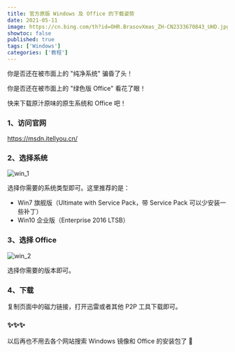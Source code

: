 ```yaml
---
title: 官方原版 Windows 及 Office 的下载姿势
date: 2021-05-11
image: https://cn.bing.com/th?id=OHR.BrasovXmas_ZH-CN2333670843_UHD.jpg
showtoc: false
published: true
tags: ['Windows']
categories: ['教程']
---
```


<!--more-->

你是否还在被市面上的 "纯净系统" 骗昏了头！

你是否还在被市面上的 "绿色版 Office" 看花了眼！

快来下载原汁原味的原生系统和 Office 吧！

### 1、访问官网

<https://msdn.itellyou.cn/>

### 2、选择系统

![win_1](https://miiluu.oss-cn-shanghai.aliyuncs.com/blog/miiluu/win_1.png)

选择你需要的系统类型即可。这里推荐的是：

- Win7 旗舰版（Ultimate with Service Pack，带 Service Pack 可以少安装一些补丁）
- Win10 企业版（Enterprise 2016 LTSB）

### 3、选择 Office

![win_2](https://miiluu.oss-cn-shanghai.aliyuncs.com/blog/miiluu/win_2.png)

选择你需要的版本即可。

### 4、下载

复制页面中的磁力链接，打开迅雷或者其他 P2P 工具下载即可。

### ✨✨✨

以后再也不用去各个网站搜索 Windows 镜像和 Office 的安装包了 🎉
